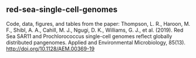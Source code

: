 ## red-sea-single-cell-genomes

Code, data, figures, and tables from the paper: Thompson, L. R., Haroon, M. F., Shibl, A. A., Cahill, M. J., Ngugi, D. K., Williams, G. J., et al. (2019). Red Sea SAR11 and Prochlorococcus single-cell genomes reflect globally distributed pangenomes. Applied and Environmental Microbiology, 85(13). http://doi.org/10.1128/AEM.00369-19
